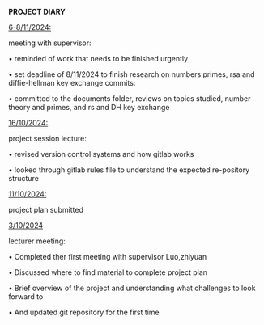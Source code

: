 **PROJECT DIARY**

<ins>6-8/11/2024:

meeting with supervisor:

•   reminded of work that needs to be finished urgently

•   set deadline of 8/11/2024 to finish research on numbers primes, rsa and diffie-hellman key exchange
commits:

• committed to the documents folder, reviews on topics studied, number theory and primes, and rs and DH key exchange

<ins>16/10/2024:

project session lecture:

•	revised version control systems and how gitlab works

•	looked through gitlab rules file to understand the expected re-pository structure

<ins>11/10/2024:

project plan submitted

<ins>3/10/2024

lecturer meeting:
	
•	Completed ther first meeting with supervisor Luo,zhiyuan

•	Discussed where to find material to complete project plan

•	Brief overview of the project and understanding what challenges to look forward to

•	And updated git repository for the first time
